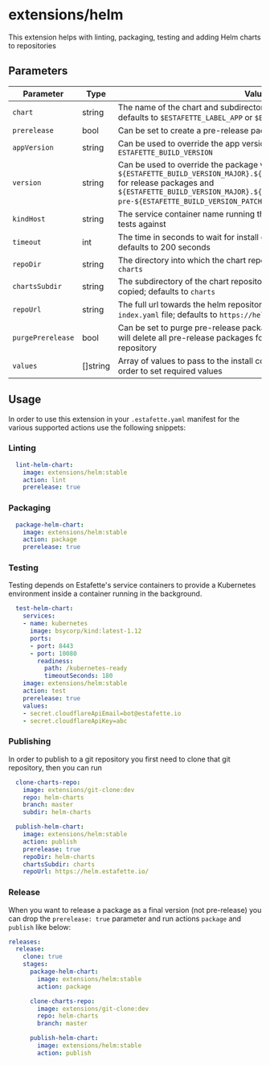 # extensions/helm

This extension helps with linting, packaging, testing and adding Helm charts to repositories

## Parameters

| Parameter         | Type     | Values |
| ----------------- | -------- | ------ |
| `chart`           | string   | The name of the chart and subdirectory where the chart is stored; defaults to `$ESTAFETTE_LABEL_APP` or `$ESTAFETTE_GIT_NAME` in that order |
| `prerelease`      | bool     | Can be set to create a pre-release package; defaults to false                                                                               |
| `appVersion`      | string   | Can be used to override the app version; defaults to `ESTAFETTE_BUILD_VERSION`                                                              |
| `version`         | string   | Can be used to override the package version; defauls to `${ESTAFETTE_BUILD_VERSION_MAJOR}.${ESTAFETTE_BUILD_VERSION_MINOR}.0` for release packages and `${ESTAFETTE_BUILD_VERSION_MAJOR}.${ESTAFETTE_BUILD_VERSION_MINOR}.0-pre-${ESTAFETTE_BUILD_VERSION_PATCH}` for pre-release packages |
| `kindHost`        | string   | The service container name running the [bsycorp/kind](https://hub.docker.com/r/bsycorp/kind) container to run tests against                 |
| `timeout`         | int      | The time in seconds to wait for install during the `test` action to finish; defaults to 200 seconds                                         |
| `repoDir`         | string   | The directory into which the chart repository is cloned; defaults to `helm-charts`                                                          |
| `chartsSubdir`    | string   | The subdirectory of the chart repository into which the tgz files are copied; defaults to `charts`                                          |
| `repoUrl`         | string   | The full url towards the helm repository, to be used to generate the `index.yaml` file; defaults to `https://helm.estafette.io/`            |
| `purgePrerelease` | bool     | Can be set to purge pre-release packages during the `publish` action; this will delete all pre-release packages for this chart from the chart repository |
| `values`          | []string | Array of values to pass to the install command during the `test` action in order to set required values                                     |

## Usage

In order to use this extension in your `.estafette.yaml` manifest for the various supported actions use the following snippets:

### Linting

```yaml
  lint-helm-chart:
    image: extensions/helm:stable
    action: lint
    prerelease: true
```

### Packaging

```yaml
  package-helm-chart:
    image: extensions/helm:stable
    action: package
    prerelease: true
```

### Testing

Testing depends on Estafette's service containers to provide a Kubernetes environment inside a container running in the background.

```yaml
  test-helm-chart:
    services:
    - name: kubernetes
      image: bsycorp/kind:latest-1.12
      ports:
      - port: 8443
      - port: 10080
        readiness:
          path: /kubernetes-ready
          timeoutSeconds: 180
    image: extensions/helm:stable
    action: test
    prerelease: true
    values:
    - secret.cloudflareApiEmail=bot@estafette.io
    - secret.cloudflareApiKey=abc
```

### Publishing

In order to publish to a git repository you first need to clone that git repository, then you can run

```yaml
  clone-charts-repo:
    image: extensions/git-clone:dev
    repo: helm-charts
    branch: master
    subdir: helm-charts

  publish-helm-chart:
    image: extensions/helm:stable
    action: publish
    prerelease: true
    repoDir: helm-charts
    chartsSubdir: charts
    repoUrl: https://helm.estafette.io/
```

### Release

When you want to release a package as a final version (not pre-release) you can drop the `prerelease: true` parameter and run actions `package` and `publish` like below:

```yaml
releases:
  release:
    clone: true
    stages:
      package-helm-chart:
        image: extensions/helm:stable
        action: package

      clone-charts-repo:
        image: extensions/git-clone:dev
        repo: helm-charts
        branch: master

      publish-helm-chart:
        image: extensions/helm:stable
        action: publish
```